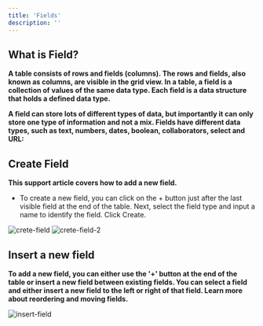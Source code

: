 ```yaml
---
title: 'Fields'
description: ''
---
```


## What is Field?

**A table consists of rows and fields (columns). The rows and fields, also known as columns, are visible in the grid view. In a table, a field is a collection of values of the same data type. Each field is a data structure that holds a defined data type.**

**A field can store lots of different types of data, but importantly it can only store one type of information and not a mix. Fields have different data types, such as text, numbers, dates, boolean, collaborators, select and URL:**

## Create Field

**This support article covers how to add a new field.**

- To create a new field, you can click on the + button just after the last visible field at the end of the table. Next, select the field type and input a name to identify the field. Click Create.

![crete-field](/images/create-field.png)
![crete-field-2](/images/create-field-2.png)

## Insert a new field

**To add a new field, you can either use the '+' button at the end of the table or insert a new field between existing fields. You can select a field and either insert a new field to the left or right of that field. Learn more about reordering and moving fields.**

![insert-field](/images/insert-field.png)
